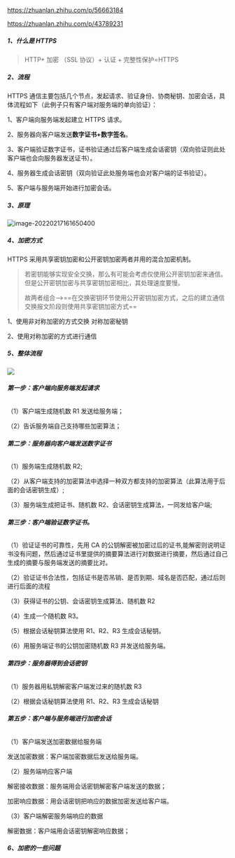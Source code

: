 <!-- @format -->

https://zhuanlan.zhihu.com/p/56663184

https://zhuanlan.zhihu.com/p/43789231

##### 1、什么是 HTTPS

> HTTP+ 加密 （SSL 协议）+ 认证 + 完整性保护=HTTPS

##### 2、流程

HTTPS 通信主要包括几个节点，发起请求、验证身份、协商秘钥、加密会话，具体流程如下（此例子只有客户端对服务端的单向验证）：

1、客户端向服务端发起建立 HTTPS 请求。

2、服务器向客户端发送**数字证书+数字签名**。

3、客户端验证数字证书，证书验证通过后客户端生成会话密钥（双向验证则此处客户端也会向服务器发送证书）。

4、服务器生成会话密钥（双向验证此处服务端也会对客户端的证书验证）。

5、客户端与服务端开始进行加密会话。

##### 3、原理

![image-20220217161650400](https://raw.githubusercontent.com/tengyuanOasis/image/master/202202171616473.png)

##### 4、加密方式

HTTPS 采用共享密钥加密和公开密钥加密两者并用的混合加密机制。

> 若密钥能够实现安全交换，那么有可能会考虑仅使用公开密钥加密来通信。但是公开密钥加密与共享密钥加密相比，其处理速度要慢。
>
> 故两者组合–>==在交换密钥环节使用公开密钥加密方式，之后的建立通信交换报文阶段则使用共享密钥加密方式==

1、使用非对称加密的方式交换 对称加密秘钥

2、使用对称加密的方式进行通信

##### 5、整体流程

![](https://pic2.zhimg.com/80/v2-2c5ead7e9e4544335d3db4e5d1d4e355_1440w.jpg)

###### **第一步：客户端向服务端发起请求**

（1）客户端生成随机数 R1 发送给服务端；

（2）告诉服务端自己支持哪些加密算法；

###### **第二步：服务器向客户端发送数字证书**

（1）服务端生成随机数 R2;

（2）从客户端支持的加密算法中选择一种双方都支持的加密算法（此算法用于后面的会话密钥生成）;

（3）服务端生成把证书、随机数 R2、会话密钥生成算法，一同发给客户端;

###### **第三步：客户端验证数字证书。**

（1）验证证书的可靠性，先用 CA 的公钥解密被加密过后的证书,能解密则说明证书没有问题，然后通过证书里提供的摘要算法进行对数据进行摘要，然后通过自己生成的摘要与服务端发送的摘要比对。

（2）验证证书合法性，包括证书是否吊销、是否到期、域名是否匹配，通过后则进行后面的流程

（3）获得证书的公钥、会话密钥生成算法、随机数 R2

（4）生成一个随机数 R3。

（5）根据会话秘钥算法使用 R1、R2、R3 生成会话秘钥。

（6）用服务端证书的公钥加密随机数 R3 并发送给服务端。

###### **第四步：服务器得到会话密钥**

（1）服务器用私钥解密客户端发过来的随机数 R3

（2）根据会话秘钥算法使用 R1、R2、R3 生成会话秘钥

###### **第五步：客户端与服务端进行加密会话**

（1）客户端发送加密数据给服务端

发送加密数据：客户端加密数据后发送给服务端。

（2）服务端响应客户端

解密接收数据：服务端用会话密钥解密客户端发送的数据；

加密响应数据：用会话密钥把响应的数据加密发送给客户端。

（3）客户端解密服务端响应的数据

解密数据：客户端用会话密钥解密响应数据；

##### 6、加密的一些问题
